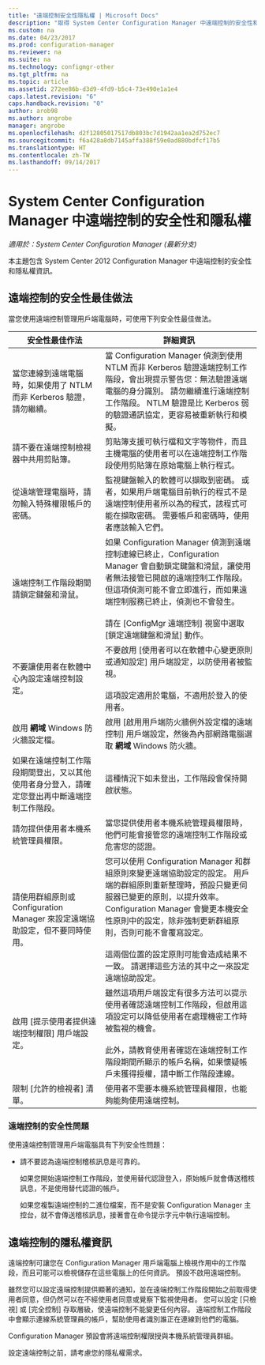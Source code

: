 ```yaml
---
title: "遠端控制安全性隱私權 | Microsoft Docs"
description: "取得 System Center Configuration Manager 中遠端控制的安全性和隱私權資訊。"
ms.custom: na
ms.date: 04/23/2017
ms.prod: configuration-manager
ms.reviewer: na
ms.suite: na
ms.technology: configmgr-other
ms.tgt_pltfrm: na
ms.topic: article
ms.assetid: 272ee86b-d3d9-4fd9-b5c4-73e490e1a1e4
caps.latest.revision: "6"
caps.handback.revision: "0"
author: arob98
ms.author: angrobe
manager: angrobe
ms.openlocfilehash: d2f12805017517db803bc7d1942aa1ea2d752ec7
ms.sourcegitcommit: f6a428a8db7145affa388f59e0ad880bdfcf17b5
ms.translationtype: HT
ms.contentlocale: zh-TW
ms.lasthandoff: 09/14/2017
---
```

# <a name="security-and-privacy-for-remote-control-in-system-center-configuration-manager"></a>System Center Configuration Manager 中遠端控制的安全性和隱私權

*適用於：System Center Configuration Manager (最新分支)*

本主題包含 System Center 2012 Configuration Manager 中遠端控制的安全性和隱私權資訊。  

##  <a name="BKMK_Security_HardwareInventory"></a> 遠端控制的安全性最佳做法  
 當您使用遠端控制管理用戶端電腦時，可使用下列安全性最佳做法。  

|安全性最佳作法|詳細資訊|  
|----------------------------|----------------------|  
|當您連線到遠端電腦時，如果使用了 NTLM 而非 Kerberos 驗證，請勿繼續。|當 Configuration Manager 偵測到使用 NTLM 而非 Kerberos 驗證遠端控制工作階段，會出現提示警告您：無法驗證遠端電腦的身分識別。 請勿繼續進行遠端控制工作階段。 NTLM 驗證是比 Kerberos 弱的驗證通訊協定，更容易被重新執行和模擬。|  
|請不要在遠端控制檢視器中共用剪貼簿。|剪貼簿支援可執行檔和文字等物件，而且主機電腦的使用者可以在遠端控制工作階段使用剪貼簿在原始電腦上執行程式。|  
|從遠端管理電腦時，請勿輸入特殊權限帳戶的密碼。|監視鍵盤輸入的軟體可以擷取到密碼。 或者，如果用戶端電腦目前執行的程式不是遠端控制使用者所以為的程式，該程式可能在擷取密碼。 需要帳戶和密碼時，使用者應該輸入它們。|  
|遠端控制工作階段期間請鎖定鍵盤和滑鼠。|如果 Configuration Manager 偵測到遠端控制連線已終止，Configuration Manager 會自動鎖定鍵盤和滑鼠，讓使用者無法接管已開啟的遠端控制工作階段。 但這項偵測可能不會立即進行，而如果遠端控制服務已終止，偵測也不會發生。<br /><br /> 請在 [ConfigMgr 遠端控制]  視窗中選取 [鎖定遠端鍵盤和滑鼠]  動作。|  
|不要讓使用者在軟體中心內設定遠端控制設定。|不要啟用 [使用者可以在軟體中心變更原則或通知設定]  用戶端設定，以防使用者被監視。<br /><br /> 這項設定適用於電腦，不適用於登入的使用者。|  
|啟用 **網域** Windows 防火牆設定檔。|啟用 [啟用用戶端防火牆例外設定檔的遠端控制]  用戶端設定，然後為內部網路電腦選取 **網域** Windows 防火牆。|  
|如果在遠端控制工作階段期間登出，又以其他使用者身分登入，請確定您登出再中斷遠端控制工作階段。|這種情況下如未登出，工作階段會保持開啟狀態。|  
|請勿提供使用者本機系統管理員權限。|當您提供使用者本機系統管理員權限時，他們可能會接管您的遠端控制工作階段或危害您的認證。|  
|請使用群組原則或 Configuration Manager 來設定遠端協助設定，但不要同時使用。|您可以使用 Configuration Manager 和群組原則來變更遠端協助設定的設定。 用戶端的群組原則重新整理時，預設只變更伺服器已變更的原則，以提升效率。 Configuration Manager 會變更本機安全性原則中的設定，除非強制更新群組原則，否則可能不會覆寫設定。<br /><br /> 這兩個位置的設定原則可能會造成結果不一致。 請選擇這些方法的其中之一來設定遠端協助設定。|  
|啟用 [提示使用者提供遠端控制權限] 用戶端設定。|雖然這項用戶端設定有很多方法可以提示使用者確認遠端控制工作階段，但啟用這項設定可以降低使用者在處理機密工作時被監視的機會。<br /><br /> 此外，請教育使用者確認在遠端控制工作階段期間所顯示的帳戶名稱，如果懷疑帳戶未獲得授權，請中斷工作階段連線。|  
|限制 [允許的檢視者] 清單。|使用者不需要本機系統管理員權限，也能夠能夠使用遠端控制。|  

### <a name="security-issues-for-remote-control"></a>遠端控制的安全性問題  
 使用遠端控制管理用戶端電腦具有下列安全性問題：  

-   請不要認為遠端控制稽核訊息是可靠的。  

     如果您開始遠端控制工作階段，並使用替代認證登入，原始帳戶就會傳送稽核訊息，不是使用替代認證的帳戶。  

     如果您複製遠端控制的二進位檔案，而不是安裝 Configuration Manager 主控台，就不會傳送稽核訊息，接著會在命令提示字元中執行遠端控制。  

##  <a name="BKMK_Privacy_HardwareInventory"></a> 遠端控制的隱私權資訊  
 遠端控制可讓您在 Configuration Manager 用戶端電腦上檢視作用中的工作階段，而且可能可以檢視儲存在這些電腦上的任何資訊。 預設不啟用遠端控制。  

 雖然您可以設定遠端控制提供顯著的通知，並在遠端控制工作階段開始之前取得使用者同意，但仍然可以在不經使用者同意或覺察下監視使用者。 您可以設定 [只檢視] 或 [完全控制] 存取層級，使遠端控制不能變更任何內容。 遠端控制工作階段中會顯示連線系統管理員的帳戶，幫助使用者識別誰正在連線到他們的電腦。  

 Configuration Manager 預設會將遠端控制權限授與本機系統管理員群組。  

 設定遠端控制之前，請考慮您的隱私權需求。  
